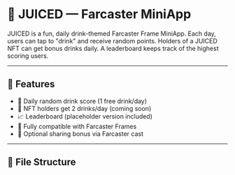 # 🧃 JUICED — Farcaster MiniApp

JUICED is a fun, daily drink-themed Farcaster Frame MiniApp. Each day, users can tap to "drink" and receive random points. Holders of a JUICED NFT can get bonus drinks daily. A leaderboard keeps track of the highest scoring users.

---

## 🚀 Features

- 🥤 Daily random drink score (1 free drink/day)
- 🎁 NFT holders get 2 drinks/day (coming soon)
- 📈 Leaderboard (placeholder version included)
- 🧩 Fully compatible with Farcaster Frames
- 🔗 Optional sharing bonus via Farcaster cast

---

## 📁 File Structure


